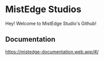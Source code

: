 # MistEdge Studios
Hey! Welcome to MistEdge Studio's Github! 
## Documentation
https://mistedge-documentation.web.app/#/
